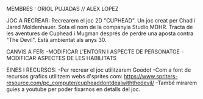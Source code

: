 MEMBRES : ORIOL PUJADAS // ALEX LOPEZ

JOC A RECREAR: 
  Recrearem el joc 2D "CUPHEAD". 
  Un joc creat per Chad i Jared Moldenhauer. Sota el nom de la companyia Studio MDHR. Tracta de les aventures de Cuphead i Mugman després de perdre una aposta contra "The Devil". Està ambientat als anys 30.

CANVIS A FER:
  -MODIFICAR L'ENTORN  I ASPECTE DE PERSONATGE
  -MODIFICAR ASPECTES DE LES HABILITATS

EINES I RECURSOS:
  -Per recrear el joc utilitzarem Goodot
  -Com a font de recursos grafics utilitzem webs d'sprites com: https://www.spriters-resource.com/pc_computer/cupheaddontdealwiththedevil/
  -També mirarem guies a youtube per poder fixarnos en detalls del joc.
  
